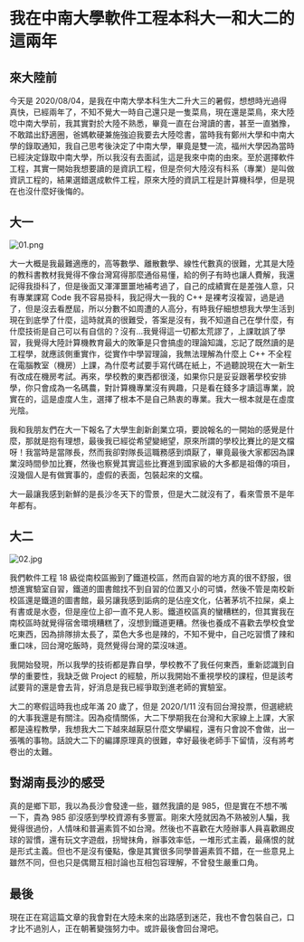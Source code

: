 # 我在中南大學軟件工程本科大一和大二的這兩年


## 來大陸前

今天是 2020/08/04，是我在中南大學本科生大二升大三的暑假，想想時光過得真快，已經兩年了，不知不覺大一時自己還只是一隻菜鳥，現在還是菜鳥，來大陸唸中南大學前，我其實對於大陸不熟悉，畢竟一直在台灣讀的書，甚至一直猶豫，不敢踏出舒適圈，爸媽軟硬兼施強迫我要去大陸唸書，當時我有鄭州大學和中南大學的錄取通知，我自己思考後決定了中南大學，畢竟是雙一流，福州大學因為當時已經決定錄取中南大學，所以我沒有去面試，這是我來中南的由來。至於選擇軟件工程，其實一開始我想要讀的是資訊工程，但是奈何大陸沒有科系（專業）是叫做資訊工程的，結果選錯選成軟件工程，原來大陸的資訊工程是計算機科學，但是現在也沒什麼好後悔的。

## 大一

![01.png](https://imgpoi.com/i/KLPXKE.jpg "中南大學南校區")

大一大概是我最難適應的，高等數學、離散數學、線性代數真的很難，尤其是大陸的教科書教材我覺得不像台灣寫得那麼通俗易懂，給的例子有時也讓人費解，我還記得我掛科了，但是後面又渾渾噩噩地補考過了，自己的成績實在是差強人意，只有專業課寫 Code 我不容易掛科，我記得大一我的 C++ 是裸考沒複習，過是過了，但是沒去看歷屆，所以分數不如周遭的人高分，有時我仔細想想我大學生活到現在到底學了什麼，這時就真的很難受，答案是沒有，我不知道自己在學什麼，有什麼技術是自己可以有自信的？沒有...我覺得這一切都太荒謬了，上課耽誤了學習，我覺得大陸計算機教育最大的敗筆是只會搞虛的理論知識，忘記了既然讀的是工程學，就應該側重實作，從實作中學習理論，我無法理解為什麼上 C++ 不全程在電腦教室（機房）上課，為什麼考試要手寫代碼在紙上，不過聽說現在大一新生有改成在機房考試。再來，學校教的東西都很淺，如果你只是妥妥跟著學校安排學，你只會成為一名碼農，對計算機專業沒有興趣，只是看在錢多才讀這專業，說實在的，這是虛度人生，選擇了根本不是自己熱衷的專業。我大一根本就是在虛度光陰。

我和我朋友們在大一下報名了大學生創新創業立項，要說報名的一開始的感覺是什麼，那就是抱有理想，最後我已經從希望變絕望，原來所謂的學校比賽比的是文檔呀！我當時是當隊長，然而我卻對隊長這職務感到煩厭了，畢竟最後大家都因為課業沒時間參加比賽，然後也察覺其實這些比賽進到國家級的大多都是祖傳的項目，沒幾個人是有做實事的，虛假的表面，包裝起來的文檔。

大一最讓我感到新鮮的是長沙冬天下的雪景，但是大二就沒有了，看來雪景不是年年都有。

## 大二

![02.jpg](https://imgpoi.com/i/KLPFOB.jpg "中南大學南校區")

我們軟件工程 18 級從南校區搬到了鐵道校區，然而自習的地方真的很不舒服，很想進實驗室自習，鐵道的圖書館找不到自習的位置又小的可憐，然後不管是南校新校區還是鐵道的圖書館，最另讓我感到詬病的是佔座文化，佔著茅坑不拉屎，桌上有書或是水壺，但是座位上卻一直不見人影。鐵道校區真的蠻糟糕的，但其實我在南校區時就覺得宿舍環境糟糕了，沒想到鐵道更糟。然後也養成不喜歡去學校食堂吃東西，因為排隊排太長了，菜色大多也是辣的，不知不覺中，自己吃習慣了辣和重口味，回台灣吃飯時，竟然覺得台灣的菜沒味道。

我開始發現，所以我學的技術都是靠自學，學校教不了我任何東西，重新認識到自學的重要性，我缺乏做 Project 的經驗，所以我開始不重視學校的課程，但是該考試要背的還是會去背，好消息是我已經爭取到進老師的實驗室。

大二的寒假這時我也成年滿 20 歲了，但是 2020/1/11 沒有回台灣投票，但選總統的大事我還是有關注。因為疫情關係，大二下學期我在台灣和大家線上上課，大家都是遠程教學，我想我大二下越來越厭惡什麼文學編程，還有只會說不會做，出一張嘴的事物。話說大二下的編譯原理真的很難，幸好最後老師手下留情，沒有將考卷出的太難。

## 對湖南長沙的感受

真的是鄉下耶，我以為長沙會發達一些，雖然我讀的是 985，但是實在不想不嘴一下，貴為 985 卻沒感到學校資源有多豐富。剛來大陸就因為不熟被別人騙，我覺得很過份，人情味和普遍素質不如台灣。然後也不喜歡在大陸辦事人員喜歡踢皮球的習慣，還有玩文字遊戲，拐彎抹角，辦事效率低，一堆形式主義，最痛恨的就是形式主義。但也不是沒有優點，像是其實很多同學普遍素質不錯，在一些意見上雖然不同，但也只是偶爾互相討論也互相包容理解，不曾發生嚴重口角。

## 最後

現在正在寫這篇文章的我會對在大陸未來的出路感到迷茫，我也不會包裝自己，口才比不過別人，正在朝著變強努力中。或許最後會回台灣吧。
